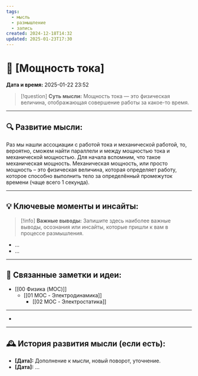 ```yaml
---
tags:
  - мысль
  - размышление
  - запись
created: 2024-12-18T14:32
updated: 2025-01-23T17:30
---
```


# 💭  [Мощность тока]

**Дата и время:** 2025-01-22 23:52

> [!question] **Суть мысли:**
> Мощность тока — это физическая величина, отображающая совершение работы за какое-то время.

---

## 🔍 Развитие мысли:

Раз мы нашли ассоциации с работой тока и механической работой, то, вероятно, сможем найти параллели и между мощностью тока и механической мощностью.
Для начала вспомним, что такое механическая мощность. Механическая мощность, или просто мощность – это физическая величина, которая определяет работу, которое способно выполнить тело за определённый промежуток времени (чаще всего 1 секунда).

---

## 💡 Ключевые моменты и инсайты:

> [!info] **Важные выводы:**
> Запишите здесь наиболее важные выводы, осознания или инсайты, которые пришли к вам в процессе размышления.

- ...
- ...

---

## 🔄 Связанные заметки и идеи:

- [[00 Физика (MOC)]]
	- [[01 MOC - Электродинамика]]
		- [[02 MOC - Электростатика]]

- - -

- 

---

## 🕰️ История развития мысли (если есть):

* **[Дата]:**  Дополнение к мысли, новый поворот, уточнение.
* **[Дата]:**  ...